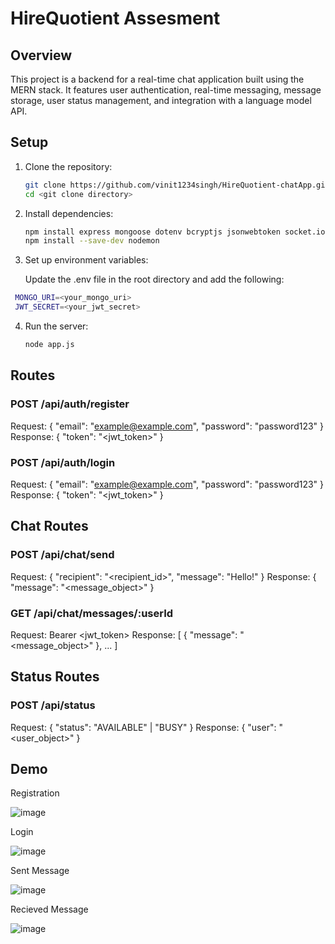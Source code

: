 # HireQuotient Assesment

## Overview

This project is a backend for a real-time chat application built using the MERN stack. It features user authentication, real-time messaging, message storage, user status management, and integration with a language model API.

## Setup

1. Clone the repository:
   ```bash
   git clone https://github.com/vinit1234singh/HireQuotient-chatApp.git
   cd <git clone directory>
   ```
2. Install dependencies:
   ```bash
   npm install express mongoose dotenv bcryptjs jsonwebtoken socket.io cors axios
   npm install --save-dev nodemon
   ```
3. Set up environment variables:

   Update the .env file in the root directory and add the following:
  
  ```bash
   MONGO_URI=<your_mongo_uri>
   JWT_SECRET=<your_jwt_secret>
   ```
4. Run the server:
   ```bash
   node app.js
   ```
## Routes

   ### POST /api/auth/register

   Request: { "email": "example@example.com", "password": "password123" }
   Response: { "token": "<jwt_token>" }
   
   ### POST /api/auth/login
   Request: { "email": "example@example.com", "password": "password123" }
   Response: { "token": "<jwt_token>" }

## Chat Routes

   ### POST /api/chat/send

   Request: { "recipient": "<recipient_id>", "message": "Hello!" }
   Response: { "message": "<message_object>" }

   ### GET /api/chat/messages/:userId
   Request: Bearer <jwt_token>
   Response: [ { "message": "<message_object>" }, ... ]

## Status Routes

   ### POST /api/status
   Request: { "status": "AVAILABLE" | "BUSY" }
   Response: { "user": "<user_object>" }

## Demo

   Registration
   
   ![image](https://github.com/vinit1234singh/HireQuotient-chatApp/assets/87689549/bb85a8a0-82e2-45d2-bc69-d4a0f58328c3)

   Login

   ![image](https://github.com/vinit1234singh/HireQuotient-chatApp/assets/87689549/85be83d4-4a0b-401a-9a09-a5449a76e819)

   Sent Message

   ![image](https://github.com/vinit1234singh/HireQuotient-chatApp/assets/87689549/62b5b18d-5b73-40a3-a912-13974b0cdaa2)

   Recieved Message

   ![image](https://github.com/vinit1234singh/HireQuotient-chatApp/assets/87689549/31db2df7-44db-478d-a2b2-8c01c0e453d3)

   





   



